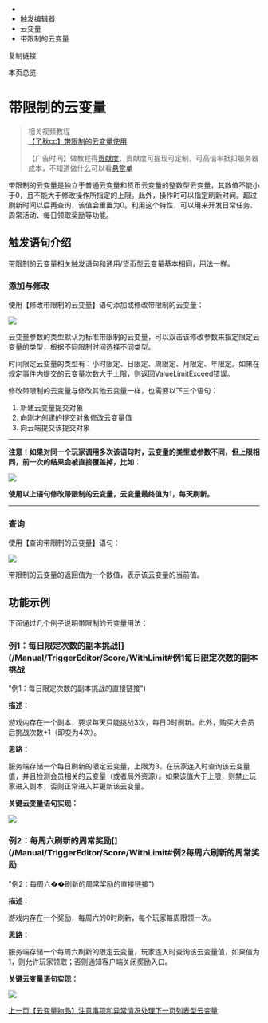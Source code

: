   * [](/)
  * 触发编辑器
  * 云变量
  * 带限制的云变量

复制链接

本页总览

# 带限制的云变量

> 相关视频教程  
>  [【了秋cc】带限制的云变量使用](https://www.bilibili.com/video/BV1Wz421b74k)  
>
> 【广告时间】做教程得[贡献度](https://doc.sce.xd.com/Manual/GamePublish/AchievementPoint)，贡献度可提现可定制，可高倍率抵扣服务器成本，不知道做什么可以看[悬赏单](https://docs.qq.com/sheet/DYkZUZ3hrRExlaHZL?tab=BB08J2)

带限制的云变量是独立于普通云变量和货币云变量的整数型云变量，其数值不能小于0，且不能大于修改操作所指定的上限。此外，操作时可以指定刷新时间。超过刷新时间以后再查询，该值会重置为0。利用这个特性，可以用来开发日常任务、周常活动、每日领取奖励等功能。

## 触发语句介绍[​](/Manual/TriggerEditor/Score/WithLimit#触发语句介绍 "触发语句介绍的直接链接")

带限制的云变量相关触发语句和通用/货币型云变量基本相同，用法一样。

### 添加与修改[​](/Manual/TriggerEditor/Score/WithLimit#添加与修改 "添加与修改的直接链接")

使用【修改带限制的云变量】语句添加或修改带限制的云变量：

![](https://doc.sce.xd.com/assets/images/SetScoreWithLimit-4200d1fcb5b3ef123d2eeefa049c17b0.gif)

云变量参数的类型默认为标准带限制的云变量，可以双击该修改参数来指定限定云变量的类型，根据不同限制时间选择不同类型。

时间限定云变量的类型有：小时限定、日限定、周限定、月限定、年限定。如果在规定事件内提交的云变量次数大于上限，则返回ValueLimitExceed错误。

修改带限制的云变量与修改其他云变量一样，也需要以下三个语句：

  1. 新建云变量提交对象
  2. 向刚才创建的提交对象修改云变量值
  3. 向云端提交该提交对象

* * *

**注意！如果对同一个玩家调用多次该语句时，云变量的类型或参数不同，但上限相同，前一次的结果会被直接覆盖掉，比如：**

![](https://doc.sce.xd.com/assets/images/36-11faf2e05f5c1574bf5b3bb8d3b94ff5.png)

**使用以上语句修改带限制的云变量，云变量最终值为1，每天刷新。**

* * *

### 查询[​](/Manual/TriggerEditor/Score/WithLimit#查询 "查询的直接链接")

使用【查询带限制的云变量】语句：

![](https://doc.sce.xd.com/assets/images/QueryScoreWithLimit-d709eb3a926e695fc0d69f43fa9e756a.png)

带限制的云变量的返回值为一个数值，表示该云变量的当前值。

## 功能示例[​](/Manual/TriggerEditor/Score/WithLimit#功能示例 "功能示例的直接链接")

下面通过几个例子说明带限制的云变量用法：

### 例1：每日限定次数的副本挑战[​](/Manual/TriggerEditor/Score/WithLimit#例1每日限定次数的副本挑战
"例1：每日限定次数的副本挑战的直接链接")

**描述：**

游戏内存在一个副本，要求每天只能挑战3次，每日0时刷新。此外，购买大会员后挑战次数+1（即变为4次）。

**思路：**

服务端存储一个每日刷新的限定云变量，上限为3。在玩家连入时查询该云变量值，并且检测会员相关的云变量（或者局外资源）。如果该值大于上限，则禁止玩家进入副本，否则正常进入并更新该云变量。

**关键云变量语句实现：**

![](https://doc.sce.xd.com/assets/images/ScoreWithLimitExample1-13093ebfbd600f31f3010c33b9b7d4ac.png)

### 例2：每周六刷新的周常奖励[​](/Manual/TriggerEditor/Score/WithLimit#例2每周六刷新的周常奖励
"例2：每周六��刷新的周常奖励的直接链接")

**描述：**

游戏内存在一个奖励，每周六的0时刷新，每个玩家每周限领一次。

**思路：**

服务端存储一个每周六刷新的限定云变量，玩家连入时查询该云变量值，如果值为1，则允许玩家领取；否则通知客户端关闭奖励入口。

**关键云变量语句实现：**

![](https://doc.sce.xd.com/assets/images/ScoreWithLimitExample2-e7b17398aee4b05bd33b9f8fb07601bf.png)

[上一页【云变量物品】注意事项和异常情况处理](/Manual/TriggerEditor/Score/PleaseNote)[下一页列表型云变量](/Manual/TriggerEditor/Score/ListScore)


